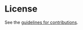 # License

See the
[guidelines for contributions](https://github.com/ietf-wg-dult/draft-ietf-dult-finding/blob/main/CONTRIBUTING.md).
